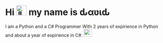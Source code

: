 <h1 class="center"> Hi <picture>
  <source srcset="https://fonts.gstatic.com/s/e/notoemoji/latest/1f44b_1f3fb/512.webp" type="image/webp">
  <img src="https://fonts.gstatic.com/s/e/notoemoji/latest/1f44b_1f3fb/512.gif" alt="👋" width="32" height="32">
</picture> my name is ԃαʋιԃ </h1>

I am a Python and a C# Programmer With 2 years of expirience in Python and about a year of expirience in C#. <img alt="wave" src="https://www.google.com/url?sa=i&url=https%3A%2F%2Fdevtechnosys.com%2Finsights%2Fphp-alternatives-for-web-development%2F&psig=AOvVaw08JwirbKYJ-KetUXvbpvcw&ust=1678482525614000&source=images&cd=vfe&ved=0CBAQjRxqFwoTCICtxOfgz_0CFQAAAAAdAAAAABAE" width="25px">
